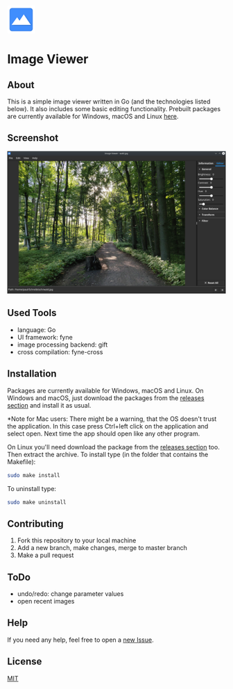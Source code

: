 <img src="ImageViewer/data/icon.png" width=64 height=64> 

# Image Viewer 

## About

This is a simple image viewer written in Go (and the technologies listed below).
It also includes some basic editing functionality. 
Prebuilt packages are currently available for Windows, macOS and Linux [here](https://github.com/Palexer/image-viewer/releases/).

## Screenshot

![Screenshot](screenshot.png)

## Used Tools

- language: Go
- UI framework: fyne
- image processing backend: gift
- cross compilation: fyne-cross

## Installation

Packages are currently available for Windows, macOS and Linux.
On Windows and macOS, just download the packages from the [releases section](https://github.com/Palexer/image-viewer/releases)
and install it as usual. 

*Note for Mac users: There might be a warning, that the OS doesn't trust the application. In this case press Ctrl+left click on the
application and select open. Next time the app should open like any other program.

On Linux you'll need download the package from the [releases section](https://github.com/Palexer/image-viewer/releases) too.
Then extract the archive.
To install type (in the folder that contains the Makefile):

``` bash
sudo make install
```

To uninstall type:
``` bash
sudo make uninstall
```

## Contributing

1. Fork this repository to your local machine
2. Add a new branch, make changes, merge to master branch
3. Make a pull request

## ToDo

- undo/redo: change parameter values
- open recent images

## Help

If you need any help, feel free to open a [new Issue](https://github.com/Palexer/image-viewer/issues/new).

## License

[MIT](LICENSE)
